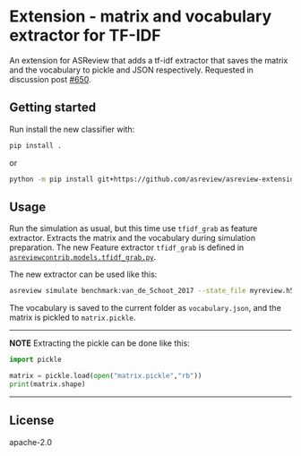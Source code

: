 # Extension - matrix and vocabulary extractor for TF-IDF
An extension for ASReview that adds a tf-idf extractor that saves the matrix and the vocabulary to pickle and JSON respectively. Requested in discussion post [#650](https://github.com/asreview/asreview/discussions/650).


## Getting started

Run install the new classifier with:

```bash
pip install .
```

or

```bash
python -m pip install git+https://github.com/asreview/asreview-extension-tfidf-extractor.git
```


## Usage

Run the simulation as usual, but this time use `tfidf_grab` as feature extractor. Extracts the matrix and the vocabulary during simulation preparation. The new Feature extractor `tfidf_grab` is defined in [`asreviewcontrib.models.tfidf_grab.py`](asreviewcontrib.models.tfidf_grab:Tfidf_grab).

The new extractor can be used like this:
```bash
asreview simulate benchmark:van_de_Schoot_2017 --state_file myreview.h5 -e tfidf_grab
```

The vocabulary is saved to the current folder as `vocabulary.json`, and the matrix is pickled to `matrix.pickle`.

---
**NOTE**
Extracting the pickle can be done like this:

```Python
import pickle

matrix = pickle.load(open("matrix.pickle","rb"))
print(matrix.shape)
```

---

## License

apache-2.0
